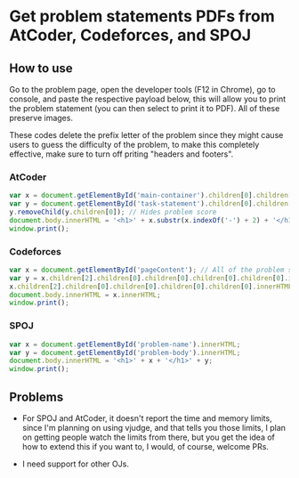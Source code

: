 # Get problem statements PDFs from AtCoder, Codeforces, and SPOJ

## How to use

Go to the problem page, open the developer tools (F12 in Chrome), go to console, and paste the respective payload below, this will allow you to print the problem statement (you can then select to print it to PDF). All of these preserve images.

These codes delete the prefix letter of the problem since they might cause users to guess the difficulty of the problem, to make this completely effective, make sure to turn off priting "headers and footers".

### AtCoder

```js
var x = document.getElementById('main-container').children[0].children[1].children[0].innerHTML; // title
var y = document.getElementById('task-statement').children[0].children[1]; // content
y.removeChild(y.children[0]); // Hides problem score
document.body.innerHTML = '<h1>' + x.substr(x.indexOf('-') + 2) + '</h1>' + y.innerHTML; // deletes letter code for this problem
window.print();
```

### Codeforces

```js
var x = document.getElementById('pageContent'); // All of the problem statement
var y = x.children[2].children[0].children[0].children[0].children[0].innerHTML; // only the title of the problem like "A - eqweqwe"
x.children[2].children[0].children[0].children[0].children[0].innerHTML = y.substr(y.indexOf('.') + 2) // replace the title for only "eqweqwe"
document.body.innerHTML = x.innerHTML;
window.print();
```

### SPOJ

```javascript
var x = document.getElementById('problem-name').innerHTML;
var y = document.getElementById('problem-body').innerHTML;
document.body.innerHTML = '<h1>' + x + '</h1>' + y; 
window.print();
```

## Problems

* For SPOJ and AtCoder, it doesn't report the time and memory limits, since I'm planning on using vjudge, and that tells you those limits, I plan on getting people watch the limits from there, but you get the idea of how to extend this if you want to, I would, of course, welcome PRs.

* I need support for other OJs.
